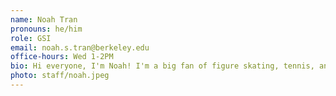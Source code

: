 ```yaml
---
name: Noah Tran
pronouns: he/him
role: GSI
email: noah.s.tran@berkeley.edu
office-hours: Wed 1-2PM
bio: Hi everyone, I'm Noah! I'm a big fan of figure skating, tennis, and Data 8.
photo: staff/noah.jpeg
---
```

